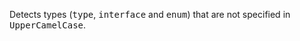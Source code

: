 Detects types (<kbd>type</kbd>, <kbd>interface</kbd> and <kbd>enum</kbd>) that are not specified in
<kbd>UpperCamelCase</kbd>.